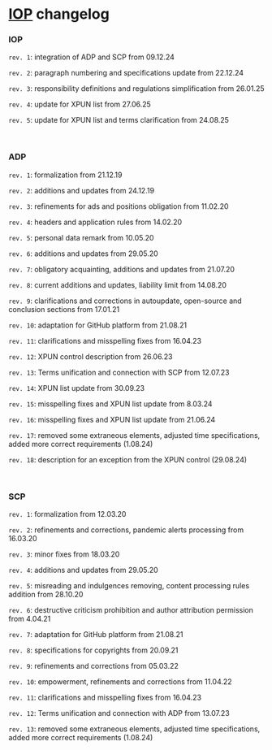 # [IOP](https://adslbarxatov.github.io/IOP) changelog

### IOP

`rev. 1`: integration of ADP and SCP from 09.12.24

`rev. 2`: paragraph numbering and specifications update from 22.12.24

`rev. 3`: responsibility definitions and regulations simplification from 26.01.25

`rev. 4`: update for XPUN list from 27.06.25

`rev. 5`: update for XPUN list and terms clarification from 24.08.25

&nbsp;



### ADP

`rev. 1`: formalization from 21.12.19

`rev. 2`: additions and updates from 24.12.19

`rev. 3`: refinements for ads and positions obligation from 11.02.20

`rev. 4`: headers and application rules from 14.02.20

`rev. 5`: personal data remark from 10.05.20

`rev. 6`: additions and updates from 29.05.20

`rev. 7`: obligatory acquainting, additions and updates from 21.07.20

`rev. 8`: current additions and updates, liability limit from 14.08.20

`rev. 9`: clarifications and corrections in autoupdate, open-source and conclusion sections from 17.01.21

`rev. 10`: adaptation for GitHub platform from 21.08.21

`rev. 11`: clarifications and misspelling fixes from 16.04.23

`rev. 12`: XPUN control description from 26.06.23

`rev. 13`: Terms unification and connection with SCP from 12.07.23

`rev. 14`: XPUN list update from 30.09.23

`rev. 15`: misspelling fixes and XPUN list update from 8.03.24

`rev. 16`: misspelling fixes and XPUN list update from 21.06.24

`rev. 17`: removed some extraneous elements, adjusted time specifications, added more correct requirements (1.08.24)

`rev. 18`: description for an exception from the XPUN control (29.08.24)

&nbsp;



### SCP

`rev. 1`: formalization from 12.03.20

`rev. 2`: refinements and corrections, pandemic alerts processing from 16.03.20

`rev. 3`: minor fixes from 18.03.20

`rev. 4`: additions and updates from 29.05.20

`rev. 5`: misreading and indulgences removing, content processing rules addition from 28.10.20

`rev. 6`: destructive criticism prohibition and author attribution permission from 4.04.21

`rev. 7`: adaptation for GitHub platform from 21.08.21

`rev. 8`: specifications for copyrights from 20.09.21

`rev. 9`: refinements and corrections from 05.03.22

`rev. 10`: empowerment, refinements and corrections from 11.04.22

`rev. 11`: clarifications and misspelling fixes from 16.04.23

`rev. 12`: Terms unification and connection with ADP from 13.07.23

`rev. 13`: removed some extraneous elements, adjusted time specifications, added more correct requirements (1.08.24)

